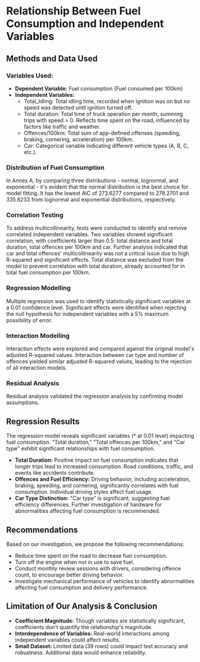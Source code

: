 # Relationship Between Fuel Consumption and Independent Variables

## Methods and Data Used

### Variables Used:
- **Dependent Variable:** Fuel consumption (Fuel consumed per 100km)
- **Independent Variables:**
  - Total_Idling: Total idling time, recorded when ignition was on but no speed was detected until ignition turned off.
  - Total duration: Total time of truck operation per month, summing trips with speed > 0. Reflects time spent on the road, influenced by factors like traffic and weather.
  - Offences/100km: Total sum of app-defined offenses (speeding, braking, cornering, acceleration) per 100km.
  - Car: Categorical variable indicating different vehicle types (A, B, C, etc.).

### Distribution of Fuel Consumption
In Annex A, by comparing three distributions - normal, lognormal, and exponential - it's evident that the normal distribution is the best choice for model fitting. It has the lowest AIC of 273.6277 compared to 278.2701 and 335.8233 from lognormal and exponential distributions, respectively.

### Correlation Testing

To address multicollinearity, tests were conducted to identify and remove correlated independent variables. Two variables showed significant correlation, with coefficients larger than 0.5: total distance and total duration, total offences per 100km and car. Further analysis indicated that car and total offences' multicollinearity was not a critical issue due to high R-squared and significant effects. Total distance was excluded from the model to prevent correlation with total duration, already accounted for in total fuel consumption per 100km.

### Regression Modelling
Multiple regression was used to identify statistically significant variables at a 0.01 confidence level. Significant effects were identified when rejecting the null hypothesis for independent variables with a 5% maximum possibility of error.

### Interaction Modelling
Interaction effects were explored and compared against the original model's adjusted R-squared values. Interaction between car type and number of offences yielded similar adjusted R-squared values, leading to the rejection of all interaction models.

### Residual Analysis
Residual analysis validated the regression analysis by confirming model assumptions.

## Regression Results

The regression model reveals significant variables (* at 0.01 level) impacting fuel consumption. "Total duration," "Total offences per 100km," and "Car type" exhibit significant relationships with fuel consumption.

- **Total Duration:** Positive impact on fuel consumption indicates that longer trips lead to increased consumption. Road conditions, traffic, and events like accidents contribute.
- **Offences and Fuel Efficiency:** Driving behavior, including acceleration, braking, speeding, and cornering, significantly correlates with fuel consumption. Individual driving styles affect fuel usage.
- **Car Type Distinction:** "Car type" is significant, suggesting fuel efficiency differences. Further investigation of hardware for abnormalities affecting fuel consumption is recommended.

## Recommendations
Based on our investigation, we propose the following recommendations:
- Reduce time spent on the road to decrease fuel consumption.
- Turn off the engine when not in use to save fuel.
- Conduct monthly review sessions with drivers, considering offence count, to encourage better driving behavior.
- Investigate mechanical performance of vehicles to identify abnormalities affecting fuel consumption and delivery performance.

## Limitation of Our Analysis & Conclusion

- **Coefficient Magnitude:** Though variables are statistically significant, coefficients don't quantify the relationship's magnitude.
- **Interdependence of Variables:** Real-world interactions among independent variables could affect results.
- **Small Dataset:** Limited data (39 rows) could impact test accuracy and robustness. Additional data would enhance reliability.
